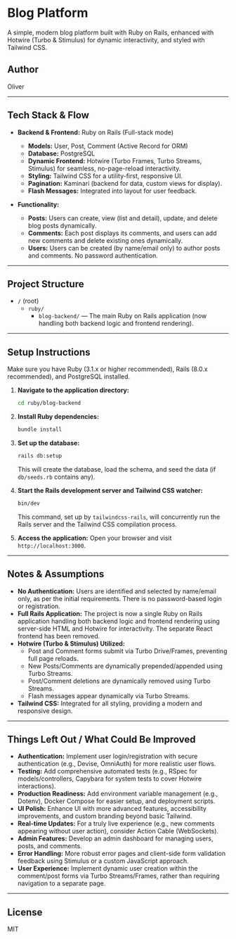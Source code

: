 # Blog Platform

A simple, modern blog platform built with Ruby on Rails, enhanced with Hotwire (Turbo & Stimulus) for dynamic interactivity, and styled with Tailwind CSS.

## Author

Oliver

---

## Tech Stack & Flow

-   **Backend & Frontend:** Ruby on Rails (Full-stack mode)
    -   **Models:** User, Post, Comment (Active Record for ORM)
    -   **Database:** PostgreSQL
    -   **Dynamic Frontend:** Hotwire (Turbo Frames, Turbo Streams, Stimulus) for seamless, no-page-reload interactivity.
    -   **Styling:** Tailwind CSS for a utility-first, responsive UI.
    -   **Pagination:** Kaminari (backend for data, custom views for display).
    -   **Flash Messages:** Integrated into layout for user feedback.

-   **Functionality:**
    -   **Posts:** Users can create, view (list and detail), update, and delete blog posts dynamically.
    -   **Comments:** Each post displays its comments, and users can add new comments and delete existing ones dynamically.
    -   **Users:** Users can be created (by name/email only) to author posts and comments. No password authentication.

---

## Project Structure

-   `/` (root)
    -   `ruby/`
        -   `blog-backend/` — The main Ruby on Rails application (now handling both backend logic and frontend rendering).

---

## Setup Instructions

Make sure you have Ruby (3.1.x or higher recommended), Rails (8.0.x recommended), and PostgreSQL installed.

1.  **Navigate to the application directory:**
    ```sh
    cd ruby/blog-backend
    ```

2.  **Install Ruby dependencies:**
    ```sh
    bundle install
    ```

3.  **Set up the database:**
    ```sh
    rails db:setup
    ```
    This will create the database, load the schema, and seed the data (if `db/seeds.rb` contains any).

4.  **Start the Rails development server and Tailwind CSS watcher:**
    ```sh
    bin/dev
    ```
    This command, set up by `tailwindcss-rails`, will concurrently run the Rails server and the Tailwind CSS compilation process.

5.  **Access the application:**
    Open your browser and visit `http://localhost:3000`.

---

## Notes & Assumptions

-   **No Authentication:** Users are identified and selected by name/email only, as per the initial requirements. There is no password-based login or registration.
-   **Full Rails Application:** The project is now a single Ruby on Rails application handling both backend logic and frontend rendering using server-side HTML and Hotwire for interactivity. The separate React frontend has been removed.
-   **Hotwire (Turbo & Stimulus) Utilized:**
    -   Post and Comment forms submit via Turbo Drive/Frames, preventing full page reloads.
    -   New Posts/Comments are dynamically prepended/appended using Turbo Streams.
    -   Post/Comment deletions are dynamically removed using Turbo Streams.
    -   Flash messages appear dynamically via Turbo Streams.
-   **Tailwind CSS:** Integrated for all styling, providing a modern and responsive design.

---

## Things Left Out / What Could Be Improved

-   **Authentication:** Implement user login/registration with secure authentication (e.g., Devise, OmniAuth) for more realistic user flows.
-   **Testing:** Add comprehensive automated tests (e.g., RSpec for models/controllers, Capybara for system tests to cover Hotwire interactions).
-   **Production Readiness:** Add environment variable management (e.g., Dotenv), Docker Compose for easier setup, and deployment scripts.
-   **UI Polish:** Enhance UI with more advanced features, accessibility improvements, and custom branding beyond basic Tailwind.
-   **Real-time Updates:** For a truly live experience (e.g., new comments appearing without user action), consider Action Cable (WebSockets).
-   **Admin Features:** Develop an admin dashboard for managing users, posts, and comments.
-   **Error Handling:** More robust error pages and client-side form validation feedback using Stimulus or a custom JavaScript approach.
-   **User Experience:** Implement dynamic user creation within the comment/post forms via Turbo Streams/Frames, rather than requiring navigation to a separate page.

---

## License

MIT
